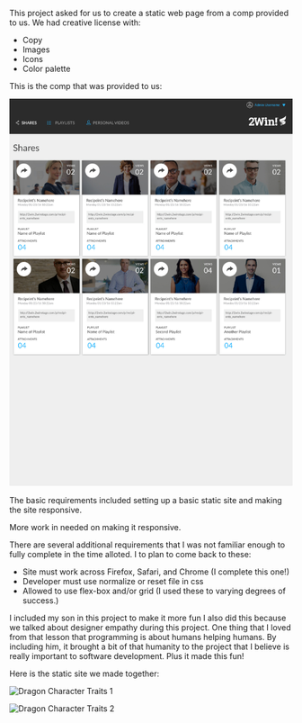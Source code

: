 This project asked for us to create a static web page from a comp provided to us. We had creative license with:
  - Copy
  - Images
  - Icons
  - Color palette

This is the comp that was provided to us:

![static comp layout provide](./readme-images/static-comp-layout.jpg)

The basic requirements included setting up a basic static site and making the site responsive.

More work in needed on making it responsive.

There are several additional requirements that I was not familiar enough to fully complete in the time alloted. I to plan to come back to these:
  - Site must work across Firefox, Safari, and Chrome (I complete this one!)
  - Developer must use normalize or reset file in css
  - Allowed to use flex-box and/or grid (I used these to varying degrees of success.)

I included my son in this project to make it more fun I also did this because we talked about designer empathy during this project. One thing that I loved from that lesson that programming is about humans helping humans. By including him, it brought a bit of that humanity to the project that I believe is really important to software development. Plus it made this fun!

Here is the static site we made together:

![Dragon Character Traits 1](./readme-images/dragon-character-traits-1.jpg)

![Dragon Character Traits 2](./readme-images/dragon-character-traits-2.jpg)
